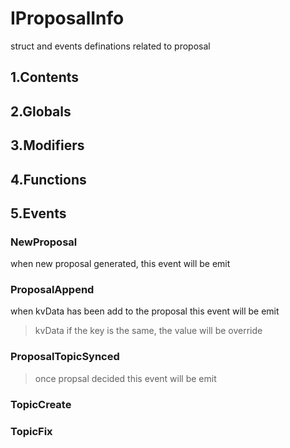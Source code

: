 # IProposalInfo


struct and events definations related to proposal


## 1.Contents
<!-- START doctoc -->
<!-- END doctoc -->

## 2.Globals

## 3.Modifiers

## 4.Functions

## 5.Events
### NewProposal
when new proposal generated, this event will be emit




### ProposalAppend
when kvData has been add to the proposal this event will be emit

> kvData if the key is the same, the value will be override



### ProposalTopicSynced

> once propsal decided this event will be emit



### TopicCreate





### TopicFix





